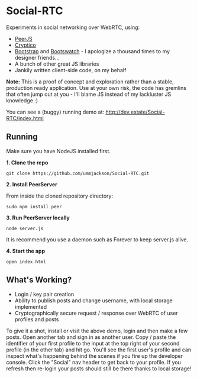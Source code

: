 # Social-RTC

Experiments in social networking over WebRTC, using:

- [PeerJS](http://peerjs.com/)
- [Cryptico](http://wwwtyro.github.io/cryptico/)
- [Bootstrap](http://getbootstrap.com/) and [Bootswatch](http://bootswatch.com/) - I apologize a thousand times to my designer friends... 
- A bunch of other great JS libraries
- Jankily written client-side code, on my behalf

**Note:** This is a proof of concept and exploration rather than a stable, production ready application. Use at your own risk, the code has gremlins that often jump out at you - I'll blame JS instead of my lackluster JS knowledge :)

You can see a (buggy) running demo at: http://dev.estate/Social-RTC/index.html

## Running

Make sure you have NodeJS installed first.

**1. Clone the repo**

`git clone https://github.com/ummjackson/Social-RTC.git`

**2. Install PeerServer**

From inside the cloned repository directory:

`sudo npm install peer`

**3. Run PeerServer locally**

`node server.js`

It is recommend you use a daemon such as Forever to keep server.js alive.

**4. Start the app**

`open index.html`

## What's Working?

- Login / key pair creation
- Ability to publish posts and change username, with local storage implemented
- Cryptographically secure request / response over WebRTC of user profiles and posts

To give it a shot, install or visit the above demo, login and then make a few posts. Open another tab and sign in as another user. Copy / paste the identifier of your first profile to the input at the top right of your second profile (in the other tab) and hit go. You'll see the first user's profile and can inspect what's happening behind the scenes if you fire up the developer console. Click the "Social" nav header to get back to your profile. If you refresh then re-login your posts should still be there thanks to local storage!